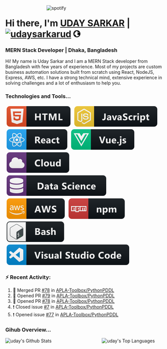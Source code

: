 <a href="#">
  <img align="right"
    src="https://ih1.redbubble.net/image.971407862.9668/st,small,507x507-pad,600x600,f8f8f8.jpg"
    alt="spotify" width="375"/>
</a>


<div>
   <h1>Hi there, I'm <a href="https://github.com/udaysarkarud">UDAY SARKAR</a> | 
<a href="https://www.linkedin.com/in/udaysarkarud/"><img src="https://cdn.jsdelivr.net/npm/simple-icons@v3/icons/linkedin.svg" alt="udaysarkarud" width="22px"/></a>
<a href="https://udaysarkarud.com/"><img  src="https://raw.githubusercontent.com/iconic/open-iconic/master/svg/globe.svg" alt="udaysarkarud" width="22px"/></a>
  </h1>  
   <h3>MERN Stack Developer | Dhaka, Bangladesh</h3>
  Hi! My name is Uday Sarkar and I am a MERN Stack developer from Bangladesh with few years of experience. Most of my projects are custom business automation solutions built from scratch using React, NodeJS, Express, AWS, etc. I have a strong technical mind, extensive experience in solving challenges and a lot of enthusiasm to help you.
</div>

<!-- Technology and tools -->
### Technologies and Tools...

<p>
  <!-- For more icons please follow  https://github.com/MikeCodesDotNET/ColoredBadges -->
  <a href="#"><img src="https://raw.githubusercontent.com/8bithemant/8bithemant/master/svg/dev/languages/html.svg" alt="html" style="vertical-align:top; margin:4px"></a>    
  <a href="#"><img src="https://raw.githubusercontent.com/8bithemant/8bithemant/master/svg/dev/languages/js.svg" alt="js" style="vertical-align:top; margin:4px"></a> 
  <a href="#"><img src="https://raw.githubusercontent.com/8bithemant/8bithemant/master/svg/dev/frameworks/react.svg" alt="react" style="vertical-align:top; margin:4px"></a> 
  <a href="#"><img src="https://raw.githubusercontent.com/8bithemant/8bithemant/master/svg/dev/frameworks/vue.svg" alt="vue" style="vertical-align:top; margin:4px"></a>   <a href="#"><img src="https://raw.githubusercontent.com/8bithemant/8bithemant/master/svg/dev/misc/cloud.svg" alt="cloud" style="vertical-align:top; margin:4px"></a> 
  <a href="#"><img src="https://raw.githubusercontent.com/8bithemant/8bithemant/master/svg/dev/misc/datascience.svg" alt="datascience" style="vertical-align:top; margin:4px"></a> 
  <a href="#"><img src="https://raw.githubusercontent.com/8bithemant/8bithemant/master/svg/dev/services/aws.svg" alt="aws" style="vertical-align:top; margin:4px"></a> 
  <a href="#"><img src="https://raw.githubusercontent.com/8bithemant/8bithemant/master/svg/dev/services/npm.svg" alt="npm" style="vertical-align:top; margin:4px"></a> 
  <a href="#"><img src="https://raw.githubusercontent.com/8bithemant/8bithemant/master/svg/dev/tools/bash.svg" alt="bash" style="vertical-align:top; margin:4px"></a> 
  <a href="#"><img src="https://raw.githubusercontent.com/8bithemant/8bithemant/master/svg/dev/tools/visualstudio_code.svg" alt="vscode" style="vertical-align:top; margin:4px"></a> 
</p>
<!-- End Technology and tools -->

### :zap: Recent Activity:

<!--START_SECTION:activity-->
1. 🎉 Merged PR [#78](https://github.com/APLA-Toolbox/PythonPDDL/pull/78) in [APLA-Toolbox/PythonPDDL](https://github.com/APLA-Toolbox/PythonPDDL)
2. 💪 Opened PR [#79](https://github.com/APLA-Toolbox/PythonPDDL/pull/79) in [APLA-Toolbox/PythonPDDL](https://github.com/APLA-Toolbox/PythonPDDL)
3. 💪 Opened PR [#78](https://github.com/APLA-Toolbox/PythonPDDL/pull/78) in [APLA-Toolbox/PythonPDDL](https://github.com/APLA-Toolbox/PythonPDDL)
4. ❗️ Closed issue [#7](https://github.com/APLA-Toolbox/PythonPDDL/issues/7) in [APLA-Toolbox/PythonPDDL](https://github.com/APLA-Toolbox/PythonPDDL)
5. ❗️ Opened issue [#77](https://github.com/APLA-Toolbox/PythonPDDL/issues/77) in [APLA-Toolbox/PythonPDDL](https://github.com/APLA-Toolbox/PythonPDDL)
<!--END_SECTION:activity-->

### Gihub Overview...
<!--Status-->
<img align="left" src="https://github-readme-stats.vercel.app/api?username=udaysarkarud&&show_icons=true&include_all_commits=true&title_color=fff&icon_color=79ff97&text_color=efefef&bg_color=24292e" alt="uday's Github Stats" width="60%">

<!--END_Status-->




<!--Languages-->
<img src="https://github-readme-stats.vercel.app/api/top-langs/?username=udaysarkarud&show_icons=true&hide_border=true&theme=radical" width="37%" alt="uday's Top Languages">
<!--END_Languages-->

